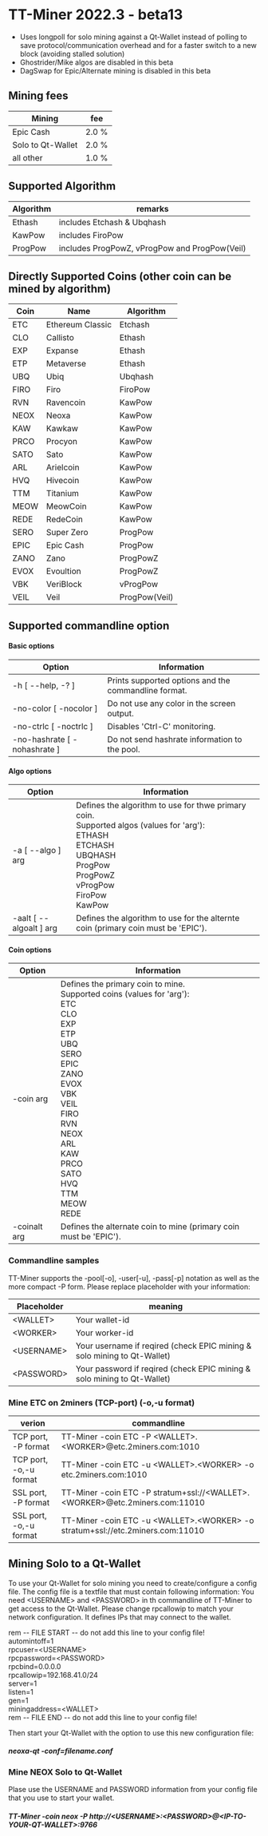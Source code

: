 # TT-Miner 2022.3 - beta13


- Uses longpoll for solo mining against a Qt-Wallet instead of polling to save protocol/communication overhead and for a faster switch to a new block (avoiding stalled solution)
- Ghostrider/Mike algos are disabled in this beta
- DagSwap for Epic/Alternate mining is disabled in this beta



## Mining fees
| Mining | fee |
| - | - |
| Epic Cash | 2.0 % |
| Solo to Qt-Wallet | 2.0 % |
| all other | 1.0 % |





## Supported Algorithm

| Algorithm | remarks |
| - | - |
| Ethash | includes Etchash & Ubqhash |
| KawPow | includes FiroPow |
| ProgPow | includes ProgPowZ, vProgPow and ProgPow(Veil) |




## Directly Supported Coins (other coin can be mined by algorithm)

| Coin | Name | Algorithm |
| - | - | - |
| ETC | Ethereum Classic | Etchash |
| CLO | Callisto | Ethash |
| EXP | Expanse | Ethash |
| ETP | Metaverse | Ethash |
| UBQ | Ubiq | Ubqhash |
| FIRO | Firo | FiroPow |
| RVN | Ravencoin | KawPow |
| NEOX | Neoxa | KawPow |
| KAW | Kawkaw | KawPow |
| PRCO | Procyon | KawPow |
| SATO | Sato | KawPow |
| ARL | Arielcoin | KawPow |
| HVQ | Hivecoin | KawPow |
| TTM | Titanium | KawPow |
| MEOW | MeowCoin | KawPow |
| REDE | RedeCoin | KawPow |
| SERO | Super Zero | ProgPow |
| EPIC | Epic Cash | ProgPow |
| ZANO | Zano | ProgPowZ |
| EVOX | Evoultion | ProgPowZ |
| VBK | VeriBlock | vProgPow |
| VEIL | Veil | ProgPow(Veil) |




## Supported commandline option

#### Basic options
| Option | Information |
| - | - |
| -h [ --help, -? ] | Prints supported options and the commandline format. |
| -no-color [ -nocolor ] | Do not use any color in the screen output. |
| -no-ctrlc [ -noctrlc ] | Disables 'Ctrl-C' monitoring. |
| -no-hashrate [ -nohashrate ] | Do not send hashrate information to the pool. |


#### Algo options
| Option | Information |
| - | - |
| -a [ --algo ] arg | Defines the algorithm to use for thwe primary coin.<br/>Supported algos (values for 'arg'):<br/>ETHASH<br/>ETCHASH<br/>UBQHASH<br/>ProgPow<br/>ProgPowZ<br/>vProgPow<br/>FiroPow<br/>KawPow |
| -aalt [ --algoalt ] arg | Defines the algorithm to use for the alternte coin (primary coin must be 'EPIC'). |




#### Coin options
| Option | Information |
| - | - |
| -coin arg | Defines the primary coin to mine.<br/>Supported coins (values for 'arg'):<br/>ETC<br/>CLO<br/>EXP<br/>ETP<br/>UBQ<br/>SERO<br/>EPIC<br/>ZANO<br/>EVOX<br/>VBK<br/>VEIL<br/>FIRO<br/>RVN<br/>NEOX<br/>ARL<br/>KAW<br/>PRCO<br/>SATO<br/>HVQ<br/>TTM<br/>MEOW<br/>REDE |
| -coinalt arg | Defines the alternate coin to mine (primary coin must be 'EPIC'). |




### Commandline samples
TT-Miner supports the -pool[-o], -user[-u], -pass[-p] notation as well as the more compact -P form. Please replace placeholder with your information:

| Placeholder | meaning |
| - | - |
| \<WALLET\> | Your wallet-id |
| \<WORKER\> | Your worker-id |
| \<USERNAME\> | Your username if reqired (check EPIC mining & solo mining to Qt-Wallet) |
| \<PASSWORD\> | Your password if reqired (check EPIC mining & solo mining to Qt-Wallet) |




### Mine ETC on 2miners (TCP-port) (-o,-u format)

| verion | commandline |
| - | - |
| TCP port, -P format | TT-Miner -coin ETC -P \<WALLET\>.\<WORKER\>@etc.2miners.com:1010 |
| TCP port, -o,-u format | TT-Miner -coin ETC -u \<WALLET\>.\<WORKER\> -o etc.2miners.com:1010 |
| SSL port, -P format | TT-Miner -coin ETC -P stratum+ssl://\<WALLET\>.\<WORKER\>@etc.2miners.com:11010 |
| SSL port, -o,-u format | TT-Miner -coin ETC -u \<WALLET\>.\<WORKER\> -o stratum+ssl://etc.2miners.com:11010 |






## Mining Solo to a Qt-Wallet
To use your Qt-Wallet for solo mining you need to create/configure a config file. The config file is a textfile that must contain following information:
You need \<USERNAME\> and \<PASSWORD\> in th commandline of TT-Miner to get access to the Qt-Wallet.
Please change rpcallowip to match your network configuration. It defines IPs that may connect to the wallet.<br/>

rem -- FILE START -- do not add this line to your config file!<br/>
automintoff=1<br/>
rpcuser=\<USERNAME\><br/>
rpcpassword=\<PASSWORD\><br/>
rpcbind=0.0.0.0<br/>
rpcallowip=192.168.41.0/24<br/>
server=1<br/>
listen=1<br/>
gen=1<br/>
miningaddress=\<WALLET\><br/>
rem -- FILE END -- do not add this line to your config file!<br/>


Then start your Qt-Wallet with the option to use this new configuration file:<br/>
##### neoxa-qt -conf=filename.conf<br/>


### Mine NEOX Solo to Qt-Wallet
Plase use the USERNAME and PASSWORD information from your config file that you use to start your wallet.<br/>
##### TT-Miner -coin neox -P http://\<USERNAME\>:\<PASSWORD\>@\<IP-TO-YOUR-QT-WALLET\>:9766



